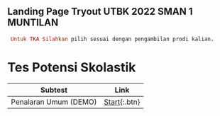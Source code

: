
## Landing Page Tryout UTBK 2022 SMAN 1 MUNTILAN

```ruby
 Untuk TKA Silahkan pilih sesuai dengan pengambilan prodi kalian.
```

# Tes Potensi Skolastik

| Subtest | Link |
|-------|--------|
| Penalaran Umum (DEMO) | [Start](http://quilgo.com/t/PsBKIEc1KT01VMtm){:.btn}| 


